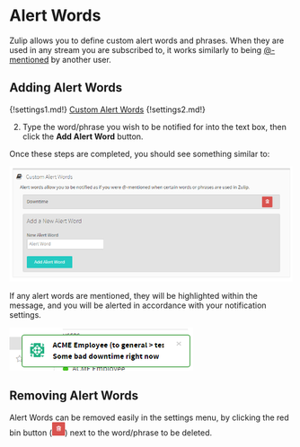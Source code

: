 # Alert Words
Zulip allows you to define custom alert words and phrases.
When they are used in any stream you are subscribed to, it works
similarly to being [@-mentioned](/help/at-mention-a-team-member)
by another user.

## Adding Alert Words
{!settings1.md!} [Custom Alert Words](/#settings/custom-alert-words)
{!settings2.md!}

2.  Type the word/phrase you wish to be notified for into the text box,
    then click the **Add Alert Word** button.

Once these steps are completed, you should see something similar to:

![Alert Settings](/static/images/help/settings-custom-alerts-sample.png)

If any alert words are mentioned, they will be highlighted within the message,
and you will be alerted in accordance with your notification settings.

![Example Notification](/static/images/help/alert-word-notification-example.png)

## Removing Alert Words

Alert Words can be removed easily in the settings menu, by clicking the
red bin button (![Trash Can](/static/images/help/delete-button.png))
next to the word/phrase to be deleted.

